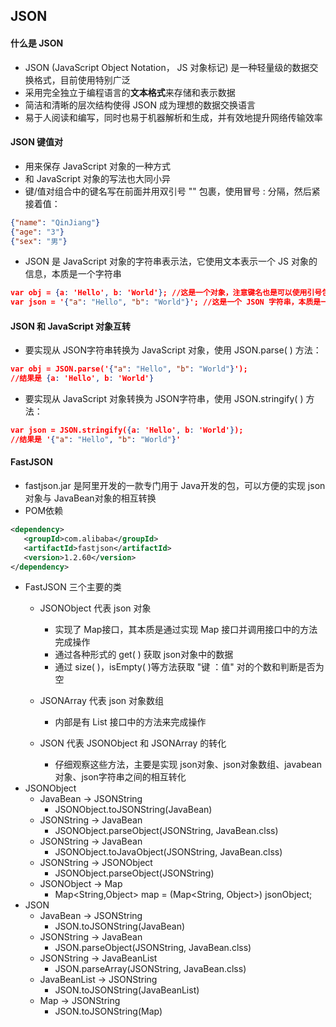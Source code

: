 ## JSON

#### 什么是 JSON

- JSON (JavaScript Object Notation， JS 对象标记) 是一种轻量级的数据交换格式，目前使用特别广泛
- 采用完全独立于编程语言的**文本格式**来存储和表示数据
- 简洁和清晰的层次结构使得 JSON 成为理想的数据交换语言
- 易于人阅读和编写，同时也易于机器解析和生成，并有效地提升网络传输效率



#### JSON 键值对

- 用来保存 JavaScript 对象的一种方式
- 和 JavaScript 对象的写法也大同小异
- 键/值对组合中的键名写在前面并用双引号 "" 包裹，使用冒号 : 分隔，然后紧接着值：

```json
{"name": "QinJiang"}
{"age": "3"}
{"sex": "男"}
```

- JSON 是 JavaScript 对象的字符串表示法，它使用文本表示一个 JS 对象的信息，本质是一个字符串

```json
var obj = {a: 'Hello', b: 'World'}; //这是一个对象，注意键名也是可以使用引号包裹的
var json = '{"a": "Hello", "b": "World"}'; //这是一个 JSON 字符串，本质是一个字符串
```



#### JSON 和 JavaScript 对象互转

- 要实现从 JSON字符串转换为 JavaScript 对象，使用 JSON.parse( ) 方法：

```json
var obj = JSON.parse('{"a": "Hello", "b": "World"}');
//结果是 {a: 'Hello', b: 'World'}
```

- 要实现从 JavaScript 对象转换为 JSON字符串，使用 JSON.stringify( ) 方法：

```json
var json = JSON.stringify({a: 'Hello', b: 'World'});
//结果是 '{"a": "Hello", "b": "World"}'
```



#### FastJSON

- fastjson.jar 是阿里开发的一款专门用于 Java开发的包，可以方便的实现 json 对象与 JavaBean对象的相互转换
- POM依赖

```xml
<dependency>
   <groupId>com.alibaba</groupId>
   <artifactId>fastjson</artifactId>
   <version>1.2.60</version>
</dependency>
```

- FastJSON 三个主要的类
  - JSONObject 代表 json 对象 
    - 实现了 Map接口，其本质是通过实现 Map 接口并调用接口中的方法完成操作
    - 通过各种形式的 get( ) 获取 json对象中的数据
    - 通过 size( )，isEmpty( )等方法获取 "键 ：值" 对的个数和判断是否为空

  - JSONArray 代表 json 对象数组
    - 内部是有 List 接口中的方法来完成操作
  - JSON 代表 JSONObject 和 JSONArray 的转化
    - 仔细观察这些方法，主要是实现 json对象、json对象数组、javabean对象、json字符串之间的相互转化
- JSONObject
  - JavaBean  -> JSONString 
    - JSONObject.toJSONString(JavaBean)
  - JSONString -> JavaBean
    - JSONObject.parseObject(JSONString, JavaBean.clss)
  - JSONString -> JavaBean
    - JSONObject.toJavaObject(JSONString, JavaBean.clss)
  - JSONString -> JSONObject
    - JSONObject.parseObject(JSONString)
  - JSONObject -> Map
    - Map<String,Object> map = (Map<String, Object>) jsonObject;
- JSON
  - JavaBean -> JSONString 
    - JSON.toJSONString(JavaBean)
  - JSONString -> JavaBean
    - JSON.parseObject(JSONString, JavaBean.clss)
  - JSONString -> JavaBeanList
    - JSON.parseArray(JSONString, JavaBean.clss)
  - JavaBeanList -> JSONString
    - JSON.toJSONString(JavaBeanList)
  - Map -> JSONString
    - JSON.toJSONString(Map)
